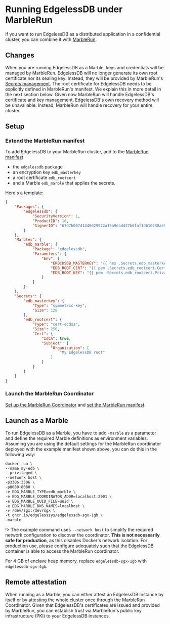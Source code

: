 # Running EdgelessDB under MarbleRun

If you want to run EdgelessDB as a distributed application in a confidential cluster, you can combine it with [MarbleRun](https://marblerun.sh).

## Changes
When you are running EdgelessDB as a Marble, keys and credentials will be managed by MarbleRun. EdgelessDB will no longer generate its own root certificate nor its sealing key. Instead, they will be provided by MarbleRun's [Secrets management](https://docs.edgeless.systems/marblerun/#/content/features/secrets-management). The root certificate for EdgelessDB needs to be explicitly defined in MarbleRun's manifest. We explain this in more detail in the next section below. Given now MarbleRun will handle EdgelessDB's certificate and key management, EdgelessDB's own recovery method will be unavailable. Instead, MarbleRun will handle recovery for your entire cluster.

## Setup

### Extend the MarbleRun manifest
To add EdgelessDB to your MarbleRun cluster, add to the [MarbleRun manifest](https://docs.edgeless.systems/marblerun/#/workflows/define-manifest)
* the `edgelessdb` package
* an encryption key `edb_masterkey`
* a root certificate `edb_rootcert`
* and a Marble `edb_marble` that applies the secrets.

Here's a template:
```json
{
    "Packages": {
        "edgelessdb": {
            "SecurityVersion": 1,
            "ProductID": 16,
            "SignerID": "67d7b00741440d29922a15a9ead427b6faf1d610238ae9826da345cea4fee0fe"
        }
    },
    "Marbles": {
        "edb_marble": {
            "Package": "edgelessdb",
            "Parameters": {
                "Env": {
                    "EROCKSDB_MASTERKEY": "{{ hex .Secrets.edb_masterkey.Private }}",
                    "EDB_ROOT_CERT": "{{ pem .Secrets.edb_rootcert.Cert }}",
                    "EDB_ROOT_KEY": "{{ pem .Secrets.edb_rootcert.Private }}"
                }
            }
        }
    },
    "Secrets": {
        "edb_masterkey": {
            "Type": "symmetric-key",
            "Size": 128
        },
        "edb_rootcert": {
            "Type": "cert-ecdsa",
            "Size": 256,
            "Cert": {
                "IsCA": true,
                "Subject": {
                    "Organization": [
                        "My EdgelessDB root"
                    ]
                }
            }
        }
    }
}
```

### Launch the MarbleRun Coordinator
[Set up the MarbleRun Coordinator](https://docs.edgeless.systems/marblerun/#/deployment/cloud?id=deploy-marblerun) and [set the MarbleRun manifest](https://docs.edgeless.systems/marblerun/#/workflows/set-manifest).

## Launch as a Marble
To run EdgelessDB as a Marble, you have to add `-marble` as a parameter and define the required Marble definitions as environment variables. Assuming you are using the default settings for the MarbleRun coordinator deployed with the example manifest shown above, you can do this in the following way:

```sh
docker run \
--name my-edb \
--privileged \
--network host \
-p3306:3306 \
-p8080:8080 \
-e EDG_MARBLE_TYPE=edb_marble \
-e EDG_MARBLE_COORDINATOR_ADDR=localhost:2001 \
-e EDG_MARBLE_UUID_FILE=uuid \
-e EDG_MARBLE_DNS_NAMES=localhost \
-v /dev/sgx:/dev/sgx \
-t ghcr.io/edgelesssys/edgelessdb-sgx-1gb \
-marble
```

!> The example command uses `--network host` to simplify the required network configuration to discover the coordinator. **This is not necessarily safe for production**, as this disables Docker's network isolation. For production use, please configure adequately such that the EdgelessDB container is able to access the MarbleRun coordinator.


For 4 GB of enclave heap memory, replace `edgelessdb-sgx-1gb` with `edgelessdb-sgx-4gb`.

## Remote attestation
When running as a Marble, you can either attest an EdgelessDB instance by itself or by attesting the whole cluster once through the MarbleRun Coordinator. Given that EdgelessDB's certificates are issued and provided by MarbleRun, you can establish trust via MarbleRun's public key infrastructure (PKI) to your EdgelessDB instances.
